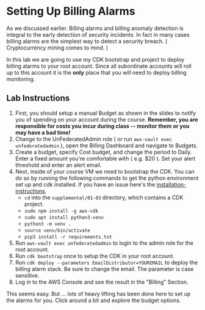 # Setting Up Billing Alarms

As we discussed earlier.  Billing alarms and billing anomaly detection is integral
to the early detection of security incidents.  In fact in many cases billing alarms
are the simplest way to detect a security breach.  ( Cryptocurrency mining comes to mind. )

In this lab we are going to use my CDK bootstrap and project to deploy billing alarms to your root account.  Since all subordinate accounts will roll up to this account it is the 
**only** place that you will need to deploy billing monitoring.

## Lab Instructions 

1. First, you should setup a manual Budget as shown in the slides to notify you of spending on your account during the course. **Remember, you are responsible for costs you incur during class -- monitor them or you may have a bad time!**
2. Change to the UnFederatedAdmin role ( or run `aws-vault exec unfederatedadmin` ), open the Billing Dashboard and navigate to Budgets.
3. Create a budget, specify Cost budget, and change the period to Daily. Enter a fixed amount you're comfortable with ( e.g. $20 ). Set your alert threshold and enter an alert email.
4. Next, inside of your course VM we need to bootstrap the CDK.  You can do so by running the following commands to get the python environment set up and cdk installed. If you have an issue here's the [installation-instructions](https://docs.aws.amazon.com/cdk/latest/guide/getting_started.html).  
   * `cd` into the `supplemental/01-03` directory, which contains a CDK project.
   * `sudo npm install -g aws-cdk`
   * `sudo apt install python3-venv`
   * `python3 -m venv .`
   * `source venv/bin/activate`
   * `pip3 install -r requirements.txt`
5. Run `aws-vault exec unfederatedadmin` to login to the admin role for the root account.
6. Run `cdk bootstrap` once to setup the CDK in your root account.
7. Run `cdk deploy --parameters EmailDistributor=YOUREMAIL` to deploy the billing alarm stack.  Be sure to change the email. The parameter is case sensitive.
8. Log in to the AWS Console and see the result in the "Billing" Section.

This seems easy.  But ... lots of heavy lifting has been done here to set up the alarms for you.  Click around a bit and explore the budget options.
